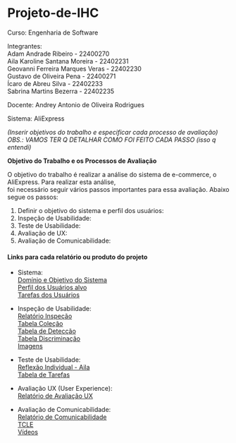 # Projeto-de-IHC

Curso: Engenharia de Software<br/>

Integrantes:<br/>
Adam Andrade Ribeiro - 22400270<br/>
Aila Karoline Santana Moreira - 22402231<br/>
Geovanni Ferreira Marques Veras - 22402230<br/>
Gustavo de Oliveira Pena - 22400271<br/>
Ícaro de Abreu Silva - 22402233<br/>
Sabrina Martins Bezerra - 22402235<br/>

Docente: Andrey Antonio de Oliveira Rodrigues<br/>

Sistema: AliExpress<br/>

*(Inserir objetivos do trabalho e especificar cada processo de avaliação)*<br/>
*OBS.: VAMOS TER Q DETALHAR COMO FOI FEITO CADA PASSO (isso q entendi)* <br/>

**Objetivo do Trabalho e os Processos de Avaliação**<br/>

O objetivo do trabalho é realizar a análise do sistema de e-commerce, o AliExpress. Para realizar esta análise,<br/>
foi necessário seguir vários passos importantes para essa avaliação. Abaixo segue os passos:<br/>

1. Definir o objetivo do sistema e perfil dos usuários: <br/>
2. Inspeção de Usabilidade: <br/>
3. Teste de Usabilidade: <br/>
4. Avaliação de UX: <br/>
5. Avaliação de Comunicabilidade: <br/>

#### Links para cada relatório ou produto do projeto<br/>
- Sistema:<br/>
[Domínio e Objetivo do Sistema](https://github.com/GizmoSharim/Projeto-de-IHC/blob/e1edcfc007879215a33ba1b8ab8ad89c2d0ed4ef/docs/sistema/dominio_objetivo_sistema.md)<br/>
[Perfil dos Usuários alvo](https://github.com/GizmoSharim/Projeto-de-IHC/blob/e1edcfc007879215a33ba1b8ab8ad89c2d0ed4ef/docs/sistema/perfil_usuarios_alvo.md)<br/>
[Tarefas dos Usuários](https://github.com/GizmoSharim/Projeto-de-IHC/blob/e1edcfc007879215a33ba1b8ab8ad89c2d0ed4ef/docs/sistema/tarefas_usuarios.md)<br/>

- Inspeção de Usabilidade:<br/>
[Relatório Inspeção](https://github.com/GizmoSharim/Projeto-de-IHC/blob/8334c3985133afcfacc9c4cad4d2bcdbb0429e5c/docs/inspecao_usabilidade/relatorio_inspecao.md)<br/>
[Tabela Coleção](https://github.com/GizmoSharim/Projeto-de-IHC/blob/8334c3985133afcfacc9c4cad4d2bcdbb0429e5c/docs/inspecao_usabilidade/tabela_colecao.md)<br/>
[Tabela de Detecção](https://github.com/GizmoSharim/Projeto-de-IHC/blob/8334c3985133afcfacc9c4cad4d2bcdbb0429e5c/docs/inspecao_usabilidade/tabela_deteccao.md)<br/>
[Tabela Discriminação](https://github.com/GizmoSharim/Projeto-de-IHC/blob/8334c3985133afcfacc9c4cad4d2bcdbb0429e5c/docs/inspecao_usabilidade/tabela_discriminacao.md)<br/>
[Imagens]()<br/>

- Teste de Usabilidade:<br/>
[Reflexão Individual - Aila](https://github.com/GizmoSharim/Projeto-de-IHC/blob/8334c3985133afcfacc9c4cad4d2bcdbb0429e5c/docs/teste_usabilidade/reflexao_individual.md)<br/>
[Tabela de Tarefas](https://github.com/GizmoSharim/Projeto-de-IHC/blob/8334c3985133afcfacc9c4cad4d2bcdbb0429e5c/docs/teste_usabilidade/tabela_tarefas.md)<br/>

- Avaliação UX (User Experience):<br/>
[Relatório de Avaliação UX](https://github.com/GizmoSharim/Projeto-de-IHC/blob/e1edcfc007879215a33ba1b8ab8ad89c2d0ed4ef/docs/avaliacao_ux/relatorio_avaliacao_ux.md)<br/>

- Avaliação de Comunicabilidade:<br/>
[Relatório de Comunicabilidade](https://github.com/GizmoSharim/Projeto-de-IHC/blob/e1edcfc007879215a33ba1b8ab8ad89c2d0ed4ef/docs/avaliacao_comunicabilidade/relatorio_comunicabilidade.md)<br/>
[TCLE]()<br/>
[Vídeos]()<br/>


[]()<br/>
[]()<br/>
[]()<br/>
[]()<br/>
[]()<br/>
[]()<br/>
[]()<br/>
[]()<br/>
[]()<br/>



